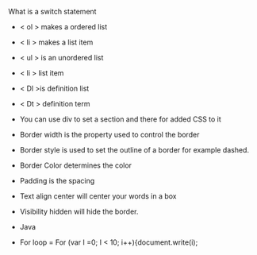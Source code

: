 What is a switch statement
- < ol > makes a ordered list
- < li > makes a list item
- < ul > is an unordered list
- < li > list item
- < Dl >is definition list
- < Dt > definition term
- You can use div to set a section and there for added CSS to it
- Border width is the property used to control the border
- Border style is used to set the outline of a border for example dashed.
- Border Color determines the color
- Padding is the spacing
- Text align center will center your words in a box
- Visibility hidden will hide the border.
- Java

- For loop = For (var I =0; I < 10; i++){document.write(i); 
